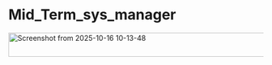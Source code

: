 # Mid_Term_sys_manager
<img width="650" height="48" alt="Screenshot from 2025-10-16 10-13-48" src="https://github.com/user-attachments/assets/98b721de-af33-4bc4-9dde-3d578242b725" />
